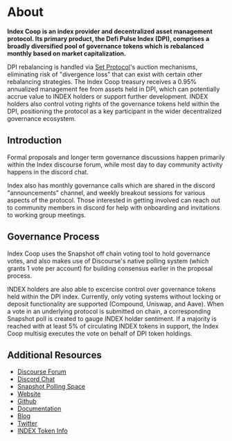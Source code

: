 About
====================================

**Index Coop is an index provider and decentralized asset management protocol. Its primary product, the Defi Pulse Index (DPI), comprises a broadly diversified pool of governance tokens which is rebalanced monthly based on market capitalization.**

DPI rebalancing is handled via [Set Protocol](https://www.setprotocol.com/)'s auction mechanisms, eliminating risk of "divergence loss" that can exist with certain other rebalancing strategies. The Index Coop treasury receives a 0.95% annualized management fee from assets held in DPI, which can potentially accrue value to INDEX holders or support further development. INDEX holders also control voting rights of the governance tokens held within the DPI, positioning the protocol as a key participant in the wider decentralized governance ecosystem.

Introduction
------------------

Formal proposals and longer term governance discussions happen primarily within the Index discourse forum, while most day to day community activity happens in the discord chat.

Index also has monthly governance calls which are shared in the discord "announcements" channel, and weekly breakout sessions for various aspects of the protocol. Those interested in getting involved can reach out to community members in discord for help with onboarding and invitations to working group meetings.

Governance Process
------------------

Index Coop uses the Snapshot off chain voting tool to hold governance votes, and also makes use of Discourse's native polling system (which grants 1 vote per account) for building consensus earlier in the proposal process.

INDEX holders are also able to excercise control over governance tokens held within the DPI index. Currently, only voting systems without locking or deposit functionality are supported (Compound, Uniswap, and Aave). When a vote in an underlying protocol is submitted on chain, a corresponding Snapshot poll is created to gauge INDEX holder sentiment. If a majority is reached with at least 5% of circulating INDEX tokens in support, the Index Coop multisig executes the vote on behalf of DPI token holdings.

Additional Resources
--------------------

* [Discourse Forum](https://gov.indexcoop.com/)
* [Discord Chat](https://discord.com/channels/762061559744299010/762061784379031554)
* [Snapshot Polling Space](https://snapshot.page/#/index)
* [Website](https://www.indexcoop.com/)
* [Github](https://github.com/SetProtocol/index-coop)
* [Documentation](https://docs.indexcoop.com/)
* [Blog](https://www.indexcoop.com/news)
* [Twitter](https://twitter.com/indexcoop)
* [INDEX Token Info](https://www.coingecko.com/en/coins/index-cooperative)